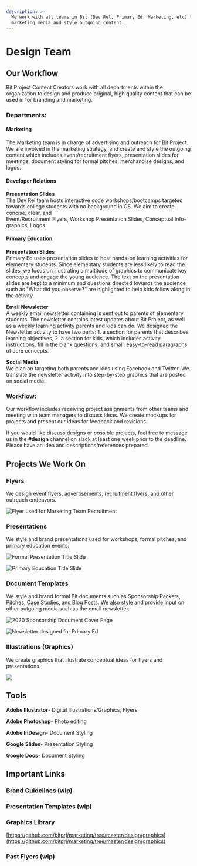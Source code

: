 ```yaml
---
description: >-
  We work with all teams in Bit (Dev Rel, Primary Ed, Marketing, etc) to create
  marketing media and style outgoing content.
---
```


# Design Team

## Our Workflow

Bit Project Content Creators work with all departments within the organization to design and produce original, high quality content that can be used in for branding and marketing.

### Departments:

#### Marketing

The Marketing team is in charge of advertising and outreach for Bit Project. We are involved in the marketing strategy, and create and style the outgoing content which includes event/recruitment flyers, presentation slides for meetings, document styling for formal pitches, merchandise designs, and logos.

#### Developer Relations

**Presentation Slides**  
The Dev Rel team hosts interactive code workshops/bootcamps targeted towards college students with no background in CS. We aim to create concise, clear, and   
Event/Recruitment Flyers, Workshop Presentation Slides, Conceptual Info-graphics, Logos

#### Primary Education

**Presentation Slides**  
Primary Ed uses presentation slides to host hands-on learning activities for elementary students. Since elementary students are less likely to read the slides, we focus on illustrating a multitude of graphics to communicate key concepts and engage the young audience. The text on the presentation slides are kept to a minimum and questions directed towards the audience such as "What did you observe?" are highlighted to help kids follow along in the activity.   
  
**Email Newsletter**   
A weekly email newsletter containing is sent out to parents of elementary students. The newsletter contains latest updates about Bit Project, as well as a weekly learning activity parents and kids can do. We designed the Newsletter activity to have two parts: 1. a section for parents that describes learning objectives, 2. a section for kids, which includes activity instructions, fill in the blank questions, and small, easy-to-read paragraphs of core concepts.  
  
**Social Media**  
We plan on targeting both parents and kids using Facebook and Twitter. We translate the newsletter activity into step-by-step graphics that are posted on social media.   
  
 

### Workflow:

Our workflow includes receiving project assignments from other teams and meeting with team managers to discuss ideas. We create mockups for projects and present our ideas for feedback and revisions.

If you would like discuss designs or possible projects, feel free to message us in the **\#design** channel on slack at least one week prior to the deadline. Please have an idea and descriptions/references prepared.

## Projects We Work On 

### Flyers

We design event flyers, advertisements, recruitment flyers, and other outreach endeavors.  

![Flyer used for Marketing Team Recruitment](../../.gitbook/assets/growthmarketingflyer_4.5-02.png)

### Presentations 

We style and brand presentations used for workshops, formal pitches, and primary education events.   

![Formal Presentation Title Slide](../../.gitbook/assets/coverupdated.jpg)

![Primary Education Title Slide](../../.gitbook/assets/after-cover.jpg)

### Document Templates

We style and brand formal Bit documents such as Sponsorship Packets, Pitches, Case Studies, and Blog Posts. We also style and provide input on other outgoing media such as the email newsletter.   

![2020 Sponsorship Document Cover Page](../../.gitbook/assets/sponsorcover-01.png)

![Newsletter designed for Primary Ed](../../.gitbook/assets/newsletter-2pg2-02.png)

### Illustrations \(Graphics\)

We create graphics that illustrate conceptual ideas for flyers and presentations.

![](../../.gitbook/assets/screen-shot-2020-04-12-at-11.27.57-pm.png)

## Tools

**Adobe Illustrator**- Digital Illustrations/Graphics, Flyers

**Adobe Photoshop**- Photo editing

**Adobe InDesign**- Document Styling

**Google Slides**- Presentation Styling

**Google Docs**- Document Styling

## Important Links

### Brand Guidelines \(wip\)

### Presentation Templates \(wip\)

### Graphics Library 

[https://github.com/bitprj/marketing/tree/master/design/graphics](https://github.com/bitprj/marketing/tree/master/design/graphics)

### Past Flyers \(wip\)



